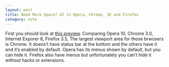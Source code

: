 ```yaml
---
layout: post
title: Need More Space? UI in Opera, Chrome, IE and Firefox
category: note
---
```


<div class=txt>
<p>First you should look at <a href="{{ site.file }}/ui-in-opera-chrome-ie-and-firefox_large.png">this preview</a>. Comparing Opera 10, Chrome 3.0, Internet Exporer 8, Firefox 3.5, The largest viewport area for those brwosers is Chrome. It doens’t have status bar at the bottom and the others have it and it’s enabled by default. Opera has its menus shown by default, but you can hide it. Firefox also have menus but unfortunately you can’t hide it without hacks or extensions.</p>
</div>